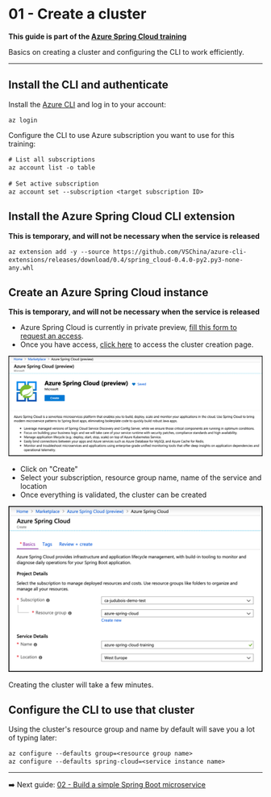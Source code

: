 # 01 - Create a cluster

__This guide is part of the [Azure Spring Cloud training](../README.md)__

Basics on creating a cluster and configuring the CLI to work efficiently.

---

## Install the CLI and authenticate

Install the [Azure CLI](https://docs.microsoft.com/en-us/cli/azure/install-azure-cli/?WT.mc_id=azurespringcloud-github-judubois) and log in to your account:

```
az login
```

Configure the CLI to use Azure subscription you want to use for this training:

```
# List all subscriptions
az account list -o table

# Set active subscription
az account set --subscription <target subscription ID>
```

## Install the Azure Spring Cloud CLI extension

__This is temporary, and will not be necessary when the service is released__

```
az extension add -y --source https://github.com/VSChina/azure-cli-extensions/releases/download/0.4/spring_cloud-0.4.0-py2.py3-none-any.whl
```

## Create an Azure Spring Cloud instance

__This is temporary, and will not be necessary when the service is released__

- Azure Spring Cloud is currently in private preview, [fill this form to request an access](https://aka.ms/AzureSpringCloudInterest).
- Once you have access, [click here](https://portal.azure.com/?WT.mc_id=azurespringcloud-github-judubois&microsoft_azure_marketplace_ItemHideKey=AppPlatformExtension#blade/Microsoft_Azure_Marketplace/MarketplaceOffersBlade/selectedMenuItemId/home/searchQuery/spring) to access the cluster creation page.

![Cluster creation](media/01-create-azure-spring-cloud.png)

- Click on "Create"
- Select your subscription, resource group name, name of the service and location
- Once everything is validated, the cluster can be created

![Cluster configuration](media/02-creation-details.png)

Creating the cluster will take a few minutes.

## Configure the CLI to use that cluster

Using the cluster's resource group and name by default will save you a lot of typing later:

```
az configure --defaults group=<resource group name>
az configure --defaults spring-cloud=<service instance name>
```

---

➡️ Next guide: [02 - Build a simple Spring Boot microservice](../02-build-a-simple-spring-boot-microservice/README.md)